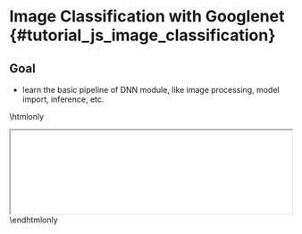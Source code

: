 Image Classification with Googlenet {#tutorial_js_image_classification}
=======================================

Goal
----

- learn the basic pipeline of DNN module, like image processing, model import, inference, etc.

\htmlonly
<iframe src="../../js_image_classification.html" width="100%"
        onload="this.style.height=this.contentDocument.body.scrollHeight +'px';">
</iframe>
\endhtmlonly